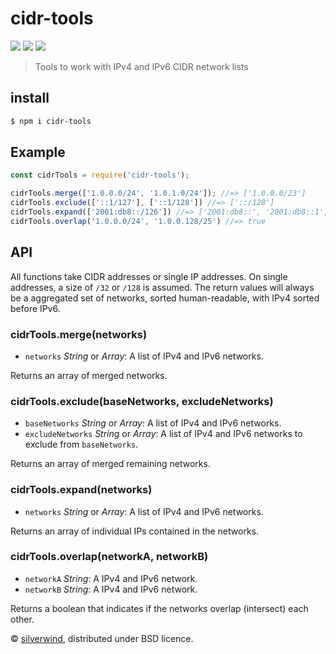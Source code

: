 # cidr-tools
[![](https://img.shields.io/npm/v/cidr-tools.svg?style=flat)](https://www.npmjs.org/package/cidr-tools)
[![](https://img.shields.io/npm/dm/cidr-tools.svg)](https://www.npmjs.org/package/cidr-tools)
[![](https://api.travis-ci.org/silverwind/cidr-tools.svg?style=flat)](https://travis-ci.org/silverwind/cidr-tools)
> Tools to work with IPv4 and IPv6 CIDR network lists

## install

```bash
$ npm i cidr-tools
```
## Example

```js
const cidrTools = require('cidr-tools');

cidrTools.merge(['1.0.0.0/24', '1.0.1.0/24']); //=> ['1.0.0.0/23']
cidrTools.exclude(['::1/127'], ['::1/128']) //=> ['::/128']
cidrTools.expand(['2001:db8::/126']) //=> ['2001:db8::', '2001:db8::1', '2001:db8::2', '2001:db8::3']
cidrTools.overlap('1.0.0.0/24', '1.0.0.128/25') //=> true
```

## API

All functions take CIDR addresses or single IP addresses. On single addresses, a size of `/32` or `/128` is assumed. The return values will always be a aggregated set of networks, sorted human-readable, with IPv4 sorted before IPv6.

### cidrTools.merge(networks)

- `networks` *String* or *Array*: A list of IPv4 and IPv6 networks.

Returns an array of merged networks.

### cidrTools.exclude(baseNetworks, excludeNetworks)

- `baseNetworks` *String* or *Array*: A list of IPv4 and IPv6 networks.
- `excludeNetworks` *String* or *Array*: A list of IPv4 and IPv6 networks to exclude from `baseNetworks`.

Returns an array of merged remaining networks.

### cidrTools.expand(networks)

- `networks` *String* or *Array*: A list of IPv4 and IPv6 networks.

Returns an array of individual IPs contained in the networks.

### cidrTools.overlap(networkA, networkB)

- `networkA` *String*: A IPv4 and IPv6 network.
- `networkB` *String*: A IPv4 and IPv6 network.

Returns a boolean that indicates if the networks overlap (intersect) each other.

© [silverwind](https://github.com/silverwind), distributed under BSD licence.
